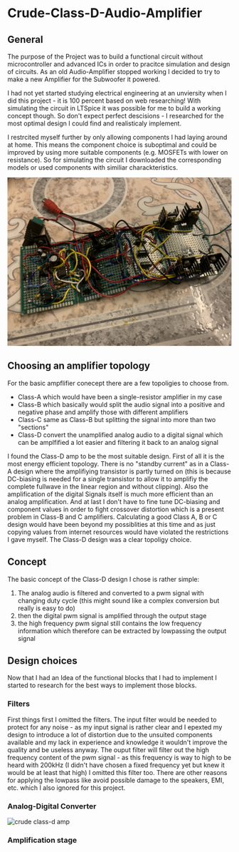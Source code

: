 # Crude-Class-D-Audio-Amplifier

## General
  The purpose of the Project was to build a functional circuit without microcontroller and advanced ICs in order
  to pracitce simulation and design of circuits.
  As an old Audio-Amplifier stopped working I decided to try to make a new Amplifier for the Subwoofer it powered.
  
  I had not yet started studying electrical engineering at an unviersity when I did this project - it is 100 percent
  based on web researching! With simulating the circuit in LTSpice it was possible for me to build a working concept though.
  So don't expect perfect descisions - I researched for the most optimal design I could find and realisticaly implement.
  
  I restrcited myself further by only allowing components I had laying around at home. This means the component choice 
  is suboptimal and could be improved by using more suitable components (e.g. MOSFETs with lower on resistance).
  So for simulating the circuit I downloaded the corresponding models or used components with similiar charackteristics.
  
  ![crude class-d amp](/images/class_d_amp_pcb.jpg)
  
## Choosing an amplifier topology
  For the basic ampflifier conecept there are a few topoligies to choose from.
  * Class-A which would have been a single-resistor amplifier in my case
  * Class-B which basically would split the audio signal into a positive and negative phase and amplify those with different amplifiers
  * Class-C same as Class-B but splitting the signal into more than two "sections"
  * Class-D convert the unamplified analog audio to a digital signal which can be amplfified a lot easier and filtering it back to an analog signal

  I found the Class-D amp to be the most suitable design. First of all it is the most energy efficient topology. There is no "standby current"
  as in a Class-A design where the amplifiying transistor is partly turned on (this is because DC-biasing is needed for a single transistor to allow 
  it to amplifiy the complete fullwave in the linear region and without clipping). Also the amplification of the digital Signals itself is much more 
  efficient than an analog amplification. And at last I don't have to fine tune DC-biasing and component values in order to fight crossover distortion which 
  is a present problem in Class-B and C amplifiers. Calculating a good Class A, B or C design would have been beyond my possiblities at this time and 
  as just copying values from internet resources would have violated the restrictions I gave myself. The Class-D design was a clear topoligy choice.
  
## Concept
  The basic concept of the Class-D design I chose is rather simple:
  1. The analog audio is filtered and converted to a pwm signal with changing duty cycle (this might sound like a complex conversion but really is easy to do)
  2. then the digital pwm signal is amplified through the output stage
  3. the high frequency pwm signal still contains the low frequency information which therefore can be extracted by lowpassing the output signal

## Design choices
  Now that I had an Idea of the functional blocks that I had to implement I started to research for the best ways to implement those blocks.
  
### Filters
  First things first I omitted the filters. The input filter would be needed to protect for any noise - as my input signal is rather clear and I epexted my design
  to introduce a lot of distortion due to the unsuited components available and my lack in experience and knowledge it wouldn't improve the quality and be useless
  anyway. The ouput filter will filter out the high frequency content of the pwm signal - as this frequency is way to high to be heard with 200kHz (I didn't have 
  chosen a fixed  frequency yet but knew it would be at least that high) I omitted this filter too. There are other reasons for applying the lowpass like avoid
  possible damage to the speakers, EMI, etc. which I also ignored for this project.
 
### Analog-Digital Converter
  ![crude class-d amp](/images/ADC_Input_stage.emf)
### Amplification stage
  
